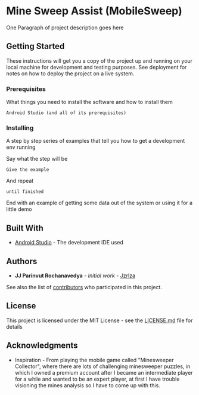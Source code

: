 # Mine Sweep Assist (MobileSweep)

One Paragraph of project description goes here

## Getting Started

These instructions will get you a copy of the project up and running on your local machine for development and testing purposes. See deployment for notes on how to deploy the project on a live system.

### Prerequisites

What things you need to install the software and how to install them

```
Android Studio (and all of its prerequisites)
```

### Installing

A step by step series of examples that tell you how to get a development env running

Say what the step will be

```
Give the example
```

And repeat

```
until finished
```

End with an example of getting some data out of the system or using it for a little demo


## Built With

* [Android Studio](https://developer.android.com/studio) - The development IDE used


## Authors

* **JJ Parinvut Rochanavedya** - *Initial work* - [Jzrlza](https://github.com/jzrlza)

See also the list of [contributors](https://github.com/jzrlza/MobileSweeper/graphs/contributors) who participated in this project.

## License

This project is licensed under the MIT License - see the [LICENSE.md](LICENSE.md) file for details

## Acknowledgments

* Inspiration - From playing the mobile game called "Minesweeper Collector", where there are lots of challenging minesweeper puzzles, in which I owned a premium account after I became an intermediate player for a while and wanted to be an expert player, at first I have trouble visioning the mines analysis so I have to come up with this.
